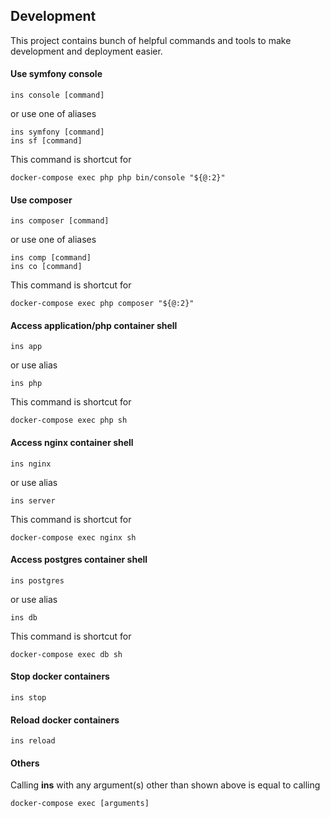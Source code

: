 ## Development
This project contains bunch of helpful commands and tools to make development 
and deployment easier.

#### Use symfony console
```
ins console [command]
```
or use one of aliases
```
ins symfony [command]
ins sf [command]
```

This command is shortcut for
```
docker-compose exec php php bin/console "${@:2}"
```

#### Use composer
```
ins composer [command]
```
or use one of aliases
```
ins comp [command]
ins co [command]
```

This command is shortcut for
```
docker-compose exec php composer "${@:2}"
```

#### Access application/php container shell
```
ins app
```
or use alias
```
ins php
```

This command is shortcut for
```
docker-compose exec php sh
```

#### Access nginx container shell
```
ins nginx
```
or use alias
```
ins server
```
This command is shortcut for
```
docker-compose exec nginx sh
```


#### Access postgres container shell
```
ins postgres
```
or use alias
```
ins db
```
This command is shortcut for
```
docker-compose exec db sh
```


#### Stop docker containers
```
ins stop
```

#### Reload docker containers
```
ins reload
```

#### Others
Calling **ins** with any argument(s) other than shown above is equal to calling
```
docker-compose exec [arguments]
```